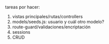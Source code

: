 tareas por hacer:
1. vistas principales/rutas/controllers
2. models/seeds.js: usuario y cuál otro modelo?
3. route-guard/validaciones/encriptación
4. sessions
5. CRUD